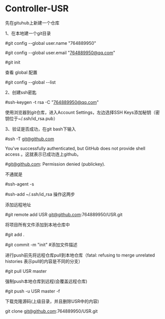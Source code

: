 # Controller-USR
 
先在gituhub上新建一个仓库

1、在本地建一个git目录

#git config --global user.name "764889950"

#git config --global user.email "764889950@qq.com"

#git init

查看 global 配置

#git config --global --list


2、创建ssh密匙

#ssh-keygen -t rsa -C "764889950@qq.com"



使用浏览器到git仓库，进入Account Settings，左边选择SSH Keys添加秘钥（密钥位于~/.ssh/id_rsa.pub）

3、验证是否成功，在git bash下输入

#ssh -T git@github.com


You’ve successfully authenticated, but GitHub does not provide shell access 。这就表示已成功连上github。

#git@github.com: Permission denied (publickey).

不通就是

#ssh-agent -s

#ssh-add ~/.ssh/id_rsa 操作这两步



添加远程地址

#git remote add USR git@github.com:764889950/USR.git


将项目所有文件添加到本地仓库中

#git add .

#git commit -m "init"   #添加文件描述


进行push前先将远程仓库pull到本地仓库（fatal: refusing to merge unrelated histories 表示pull的内容是不同的分支）

#git pull USR master



强制push本地仓库到远程(会覆盖远程仓库)

#git push -u USR master -f


下载克隆源码(上级目录，并且删除USR中的内容)

git clone git@github.com:764889950/USR.git
